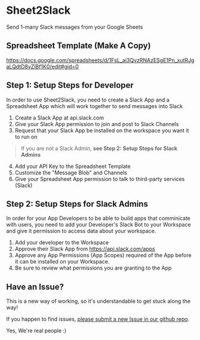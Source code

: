 # Sheet2Slack
Send 1-many Slack messages from your Google Sheets

## Spreadsheet Template (Make A Copy)

https://docs.google.com/spreadsheets/d/1FsL_ai3QvzRNAzESgE1Pn_xutRJgaLQdtD8vZlBf1K0/edit#gid=0

## Step 1: Setup Steps for Developer

In order to use Sheet2Slack, you need to create a Slack App and a Spreadsheet App which will work together to send messages into Slack

1. Create a Slack App at api.slack.com
2. Give your Slack App permission to join and post to Slack Channels
3. Request that your Slack App be installed on the workspace you want it to run on 
> If you are not a Slack Admin, **see Step 2: Setup Steps for Slack Admins**
4. Add your API Key to the Spreadsheet Template
5. Customize the "Message Blob" and Channels 
6. Give your Spreadsheet App permission to talk to third-party services (Slack)

## Step 2: Setup Steps for Slack Admins

In order for your App Developers to be able to build apps that comminicate with users, you need to add your Developer's Slack Bot to your Workspace and give it permission to access data about your workspace.

1. Add your developer to the Workspace
2. Approve their Slack App from https://api.slack.com/apps
3. Approve any App Permissions (App Scopes) required of the App before it can be installed on your Workspace.
4. Be sure to review what permissions you are granting to the App

## Have an Issue?

This is a new way of working, so it's understandable to get stuck along the way!

If you happen to find issues, [please submit a new Issue in our github repo](https://github.com/danphamx/Sheet2Slack/issues).

Yes, We're real people :) 

